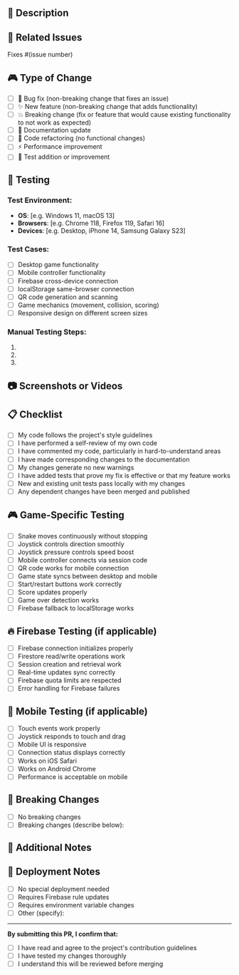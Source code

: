 ## 🎯 Description
<!-- Provide a clear and concise description of what this PR does -->

## 🔗 Related Issues
<!-- Link to related issues using keywords like "fixes", "closes", "resolves" -->
Fixes #(issue number)

## 🎮 Type of Change
<!-- Mark the relevant option with an "x" -->
- [ ] 🐛 Bug fix (non-breaking change that fixes an issue)
- [ ] ✨ New feature (non-breaking change that adds functionality)
- [ ] 💥 Breaking change (fix or feature that would cause existing functionality to not work as expected)
- [ ] 📝 Documentation update
- [ ] 🔧 Code refactoring (no functional changes)
- [ ] ⚡ Performance improvement
- [ ] 🧪 Test addition or improvement

## 🧪 Testing
<!-- Describe the tests you ran and how to reproduce them -->
### Test Environment:
- **OS**: [e.g. Windows 11, macOS 13]
- **Browsers**: [e.g. Chrome 118, Firefox 119, Safari 16]
- **Devices**: [e.g. Desktop, iPhone 14, Samsung Galaxy S23]

### Test Cases:
- [ ] Desktop game functionality
- [ ] Mobile controller functionality
- [ ] Firebase cross-device connection
- [ ] localStorage same-browser connection
- [ ] QR code generation and scanning
- [ ] Game mechanics (movement, collision, scoring)
- [ ] Responsive design on different screen sizes

### Manual Testing Steps:
1. 
2. 
3. 

## 📷 Screenshots or Videos
<!-- Add screenshots or videos demonstrating the changes -->

## 📋 Checklist
<!-- Mark completed items with an "x" -->
- [ ] My code follows the project's style guidelines
- [ ] I have performed a self-review of my own code
- [ ] I have commented my code, particularly in hard-to-understand areas
- [ ] I have made corresponding changes to the documentation
- [ ] My changes generate no new warnings
- [ ] I have added tests that prove my fix is effective or that my feature works
- [ ] New and existing unit tests pass locally with my changes
- [ ] Any dependent changes have been merged and published

## 🎮 Game-Specific Testing
<!-- Mark completed items with an "x" -->
- [ ] Snake moves continuously without stopping
- [ ] Joystick controls direction smoothly
- [ ] Joystick pressure controls speed boost
- [ ] Mobile controller connects via session code
- [ ] QR code works for mobile connection
- [ ] Game state syncs between desktop and mobile
- [ ] Start/restart buttons work correctly
- [ ] Score updates properly
- [ ] Game over detection works
- [ ] Firebase fallback to localStorage works

## 🔥 Firebase Testing (if applicable)
<!-- Mark completed items with an "x" -->
- [ ] Firebase connection initializes properly
- [ ] Firestore read/write operations work
- [ ] Session creation and retrieval work
- [ ] Real-time updates sync correctly
- [ ] Firebase quota limits are respected
- [ ] Error handling for Firebase failures

## 📱 Mobile Testing (if applicable)
<!-- Mark completed items with an "x" -->
- [ ] Touch events work properly
- [ ] Joystick responds to touch and drag
- [ ] Mobile UI is responsive
- [ ] Connection status displays correctly
- [ ] Works on iOS Safari
- [ ] Works on Android Chrome
- [ ] Performance is acceptable on mobile

## 🔧 Breaking Changes
<!-- If this PR introduces breaking changes, describe them here -->
- [ ] No breaking changes
- [ ] Breaking changes (describe below):

## 📝 Additional Notes
<!-- Add any additional notes, considerations, or context -->

## 🚀 Deployment Notes
<!-- Any special deployment considerations -->
- [ ] No special deployment needed
- [ ] Requires Firebase rule updates
- [ ] Requires environment variable changes
- [ ] Other (specify):

---

**By submitting this PR, I confirm that:**
- [ ] I have read and agree to the project's contribution guidelines
- [ ] I have tested my changes thoroughly
- [ ] I understand this will be reviewed before merging